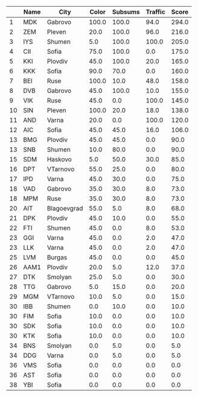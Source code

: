 | |Name|City|Color|Subsums|Traffic|Score|
|---|---|---|---|---|---|---|
|1|MDK|Gabrovo|100.0|100.0|94.0|294.0|
|2|ZEM|Pleven|20.0|100.0|96.0|216.0|
|3|IYS|Shumen|5.0|100.0|100.0|205.0|
|4|CII|Sofia|75.0|100.0|0.0|175.0|
|5|KKI|Plovdiv|45.0|100.0|20.0|165.0|
|6|KKK|Sofia|90.0|70.0|0.0|160.0|
|7|BEI|Ruse|100.0|10.0|48.0|158.0|
|8|DVB|Gabrovo|45.0|100.0|10.0|155.0|
|9|VIK|Ruse|45.0|0.0|100.0|145.0|
|10|SIN|Pleven|100.0|20.0|18.0|138.0|
|11|AND|Varna|20.0|0.0|100.0|120.0|
|12|AIC|Sofia|45.0|45.0|16.0|106.0|
|13|BMG|Plovdiv|45.0|45.0|0.0|90.0|
|13|SNB|Shumen|10.0|80.0|0.0|90.0|
|15|SDM|Haskovo|5.0|50.0|30.0|85.0|
|16|DPT|VTarnovo|55.0|25.0|0.0|80.0|
|17|IPD|Varna|45.0|30.0|0.0|75.0|
|18|VAD|Gabrovo|35.0|30.0|8.0|73.0|
|18|MPM|Ruse|35.0|30.0|8.0|73.0|
|20|AIT|Blagoevgrad|55.0|5.0|8.0|68.0|
|21|DPK|Plovdiv|45.0|10.0|0.0|55.0|
|22|FTI|Shumen|45.0|0.0|8.0|53.0|
|23|GGI|Varna|45.0|0.0|2.0|47.0|
|23|LLK|Varna|45.0|0.0|2.0|47.0|
|25|LVM|Burgas|45.0|0.0|0.0|45.0|
|26|AAM1|Plovdiv|20.0|5.0|12.0|37.0|
|27|DTK|Smolyan|25.0|5.0|0.0|30.0|
|28|TTG|Gabrovo|5.0|15.0|0.0|20.0|
|29|MGM|VTarnovo|10.0|5.0|0.0|15.0|
|30|IBB|Shumen|0.0|10.0|0.0|10.0|
|30|FIM|Sofia|10.0|0.0|0.0|10.0|
|30|SDK|Sofia|10.0|0.0|0.0|10.0|
|30|KTK|Sofia|10.0|0.0|0.0|10.0|
|34|BNS|Smolyan|0.0|5.0|0.0|5.0|
|34|DDG|Varna|0.0|5.0|0.0|5.0|
|36|VMS|Sofia|0.0|0.0|0.0|0.0|
|36|AST|Sofia|0.0|0.0|0.0|0.0|
|38|YBI|Sofia|0.0|0.0|0.0|0.0|
